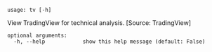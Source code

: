 ```
usage: tv [-h]
```

View TradingView for technical analysis. [Source: TradingView]

```
optional arguments:
  -h, --help            show this help message (default: False)
```
